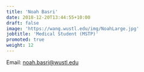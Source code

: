 ```yaml
---
title: 'Noah Basri'
date: 2018-12-20T13:44:55+10:00
draft: false
image: 'https://wang.wustl.edu/img/NoahLarge.jpg'
jobtitle: 'Medical Student (MSTP)'
promoted: true
weight: 12
---
```

Email: noah.basri@wustl.edu
